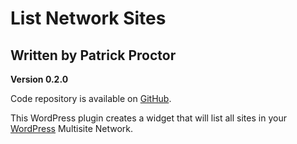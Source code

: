 # List Network Sites
## Written by Patrick Proctor

**Version 0.2.0**

Code repository is available on [GitHub](https://github.com/patproct/List-Network-Sites "List Network Sites plugin on GitHub").

This WordPress plugin creates a widget that will list all sites in your [WordPress](http://www.wordpress.org/ "WordPress.org") Multisite Network.
